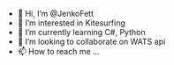 - 👋 Hi, I’m @JenkoFett
- 👀 I’m interested in Kitesurfing
- 🌱 I’m currently learning C#, Python
- 💞️ I’m looking to collaborate on WATS api
- 📫 How to reach me ...

<!---
JenkoFett/JenkoFett is a ✨ special ✨ repository because its `README.md` (this file) appears on your GitHub profile.
You can click the Preview link to take a look at your changes.
--->
